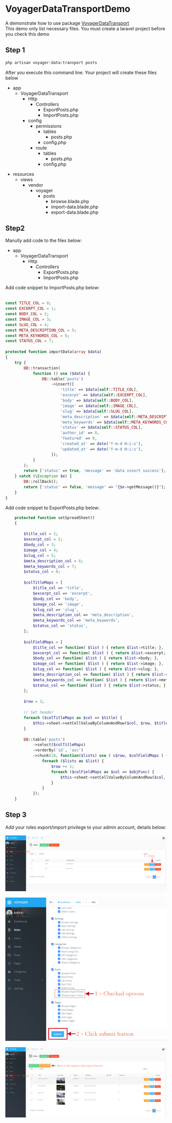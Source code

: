 # VoyagerDataTransportDemo
A demonstrate how to use package <a href="https://github.com/vanchao0519/VoyagerDataTransport">VoyagerDataTransport</a>
<br>
This demo only list necessary files. You must create a laravel project before you check this demo
## Step 1
```php
php artisan voyager:data:transport posts
```
After you execute this command line. Your project will create these files below
<ul>
    <li>app
      <ul>
        <li>VoyagerDataTransport
            <ul>
                <li>Http
                    <ul>
                        <li>Controllers
                            <ul>
                                <li>ExportPosts.php</li>
                                <li>ImportPosts.php</li>
                            </ul>
                        </li>
                    </ul>
                </li>
            </ul>
            <ul>
                <li>config
                    <ul>
                        <li>permissions
                            <ul>
                                <li>tables
                                <ul>
                                    <li>posts.php</li>
                                </ul>
                                </li>
                            </ul>
                            <ul>
                                <li>config.php</li>
                            </ul>
                        </li>
                    </ul>
                    <ul>
                        <li>route
                            <ul>
                                <li>tables
                                <ul>
                                    <li>posts.php</li>
                                </ul>
                                </li>
                            </ul>
                            <ul>
                                <li>config.php</li>
                            </ul>
                        </li>
                    </ul>
                </li>
            </ul>
        </li>
      </ul>
    </li>
</ul>
<ul>
    <li>resources
      <ul>
        <li>views
            <ul>
                <li>vendor
                    <ul>
                        <li>voyager
                            <ul>
                                <li>posts
                                    <ul>
                                        <li>browse.blade.php</li>
                                        <li>import-data.blade.php</li>
                                        <li>export-data.blade.php</li>
                                    </ul>
                                </li>
                            </ul>
                        </li>
                    </ul>
                </li>
            </ul>
        </li>
      </ul>
    </li>
</ul>

## Step2
Manully add code to the files below:
<ul>
    <li>app
      <ul>
        <li>VoyagerDataTransport
            <ul>
                <li>Http
                    <ul>
                        <li>Controllers
                            <ul>
                                <li>ExportPosts.php</li>
                                <li>ImportPosts.php</li>
                            </ul>
                        </li>
                    </ul>
                </li>
            </ul>
        </li>
      </ul>
    </li>
</ul>

Add code snippet to ImportPosts.php below:
```php

const TITLE_COL = 0;
const EXCERPT_COL = 1;
const BODY_COL = 2;
const IMAGE_COL = 3;
const SLUG_COL = 4;
const META_DESCRIPTION_COL = 5;
const META_KEYWORDS_COL = 6;
const STATUS_COL = 7;

protected function importData(array $data)
{
    try {
        DB::transaction(
            function () use ($data) {
                DB::table('posts')
                    ->insert([
                        'title' => $data[self::TITLE_COL],
                        'excerpt' => $data[self::EXCERPT_COL],
                        'body' => $data[self::BODY_COL],
                        'image' => $data[self::IMAGE_COL],
                        'slug' => $data[self::SLUG_COL],
                        'meta_description' => $data[self::META_DESCRIPTION_COL],
                        'meta_keywords' => $data[self::META_KEYWORDS_COL],
                        'status' => $data[self::STATUS_COL],
                        'author_id' => 0,
                        'featured' => 0,
                        'created_at' => date('Y-m-d H:i:s'),
                        'updated_at' => date('Y-m-d H:i:s'),
                    ]);
            }
        );
        return ['status' => true, 'message' => 'data insert success'];
    } catch (\Exception $e) {
        DB::rollBack();
        return ['status' => false, 'message' => "{$e->getMessage()}"];
    }
}
```

Add code snippet to ExportPosts.php below:
```php
    protected function setSpreadSheet()
    {

        $title_col = 1;
        $excerpt_col = 2;
        $body_col = 3;
        $image_col = 4;
        $slug_col = 5;
        $meta_description_col = 6;
        $meta_keywords_col = 7;
        $status_col = 8;

        $colTitleMaps = [
            $title_col => 'title',
            $excerpt_col => 'excerpt',
            $body_col => 'body',
            $image_col => 'image',
            $slug_col => 'slug',
            $meta_description_col => 'meta_description',
            $meta_keywords_col => 'meta_keywords',
            $status_col => 'status',
        ];

        $colFieldMaps = [
            $title_col => function( $list ) { return $list->title; },
            $excerpt_col => function( $list ) { return $list->excerpt; },
            $body_col => function( $list ) { return $list->body; },
            $image_col => function( $list ) { return $list->image; },
            $slug_col => function( $list ) { return $list->slug; },
            $meta_description_col => function( $list ) { return $list->meta_description; },
            $meta_keywords_col => function( $list ) { return $list->meta_keywords; },
            $status_col => function( $list ) { return $list->status; },
        ];

        $row = 1;

        // Set header
        foreach ($colTitleMaps as $col => $title) {
            $this->sheet->setCellValueByColumnAndRow($col, $row, $title);
        }

        DB::table('posts')
            ->select($colTitleMaps)
            ->orderBy('id', 'asc')
            ->chunk(10, function($lists) use ( &$row, $colFieldMaps ) {
                foreach ($lists as $list) {
                    $row += 1;
                    foreach ($colFieldMaps as $col => $objFunc) {
                        $this->sheet->setCellValueByColumnAndRow($col, $row, $objFunc($list));
                    }
                }
            });
    }
```

## Step 3
Add your roles export/import privilege to your admin account, details below:
<br>
<br>
![gui-screen-shot-01](/guides/assets/images/screen-shot-01.png)
<br>
<br>
![gui-screen-shot-02](/guides/assets/images/screen-shot-02.png)
<br>
<br>
![gui-screen-shot-03](/guides/assets/images/screen-shot-03.png)
<br>
<br>

